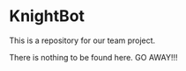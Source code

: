 # KnightBot

This is a repository for our team project.

There is nothing to be found here.
GO AWAY!!!